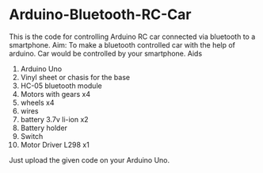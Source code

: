 # Arduino-Bluetooth-RC-Car
This is the code for controlling Arduino  RC car connected via bluetooth to a smartphone.
Aim:
To make a bluetooth controlled car with the help of arduino. Car would be controlled by your smartphone.
Aids
1. Arduino Uno
2. Vinyl sheet or chasis for the base
3. HC-05 bluetooth module
4. Motors with gears x4
5. wheels x4
6. wires
7. battery 3.7v li-ion x2
8. Battery holder
9. Switch
10. Motor Driver L298 x1

Just upload the given code on your Arduino Uno. 

